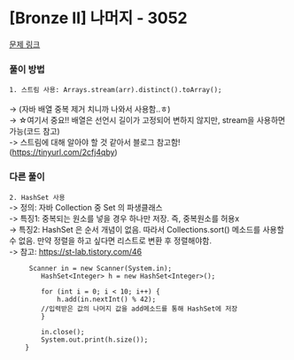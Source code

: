 # [Bronze II] 나머지 - 3052 

[문제 링크](https://www.acmicpc.net/problem/3052) 

### 풀이 방법
<code>1. 스트림 사용: Arrays.stream(arr).distinct().toArray(); </code><br>
  -> (자바 배열 중복 제거 치니까 나와서 사용함..ㅎ)<br>
  -> ☆여기서 중요!! 배열은 선언시 길이가 고정되어 변하지 않지만, stream을 사용하면 가능(코드 참고)<br>
  -> 스트림에 대해 알아야 할 것 같아서 블로그 참고함! (https://tinyurl.com/2cfj4qby)

### 다른 풀이 
<code>2. HashSet 사용</code><br>
   -> 정의: 자바 Collection 중 Set 의 파생클래스<br>
   -> 특징1: 중복되는 원소를 넣을 경우 하나만 저장. 즉, 중복원소를 허용x<br>
   -> 특징2: HashSet 은 순서 개념이 없음. 따라서 Collections.sort() 메소드를 사용할 수 없음. 만약 정렬을 하고 싶다면 리스트로 변환 후 정렬해야함.<br>
   -> 참고: https://st-lab.tistory.com/46<br>

         Scanner in = new Scanner(System.in);
      		HashSet<Integer> h = new HashSet<Integer>();
       
      		for (int i = 0; i < 10; i++) {
      			h.add(in.nextInt() % 42);
      		//입력받은 값의 나머지 값을 add메소드를 통해 HashSet에 저장
      		}
              
      		in.close();
      		System.out.print(h.size());
      	}
